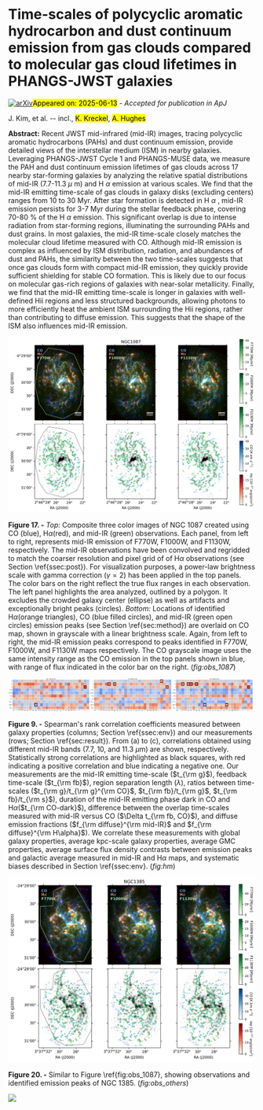 <div class="macros" style="visibility:hidden;">
$\newcommand{\ensuremath}{}$
$\newcommand{\xspace}{}$
$\newcommand{\object}[1]{\texttt{#1}}$
$\newcommand{\farcs}{{.}''}$
$\newcommand{\farcm}{{.}'}$
$\newcommand{\arcsec}{''}$
$\newcommand{\arcmin}{'}$
$\newcommand{\ion}[2]{#1#2}$
$\newcommand{\textsc}[1]{\textrm{#1}}$
$\newcommand{\hl}[1]{\textrm{#1}}$
$\newcommand{\footnote}[1]{}$
$\newcommand{\vdag}{(v)^\dagger}$
$\newcommand$
$\newcommand$
$\newcommand{\Ox}{Sub-department of Astrophysics, Department of Physics, University of Oxford, Keble Road, Oxford OX1 3RH, UK}$
$\newcommand{\UGent}{Sterrenkundig Observatorium, Universiteit Gent, Krijgslaan 281 S9, B-9000 Gent, Belgium}$
$\newcommand{\STScI}{Space Telescope Science Institute, 3700 San Martin Drive, Baltimore, MD 21218, USA}$
$\newcommand{\MPIA}{Max-Planck-Institut für Astronomie, Königstuhl 17, D-69117, Heidelberg, Germany}$
$\newcommand{\AURA}{AURA for the European Space Agency (ESA), Space Telescope Science Institute, 3700 San Martin Drive, Baltimore, MD 21218, USA}$
$\newcommand{\UCSD}{Department of Astronomy \& Astrophysics, University of California, San Diego, 9500 Gilman Dr., La Jolla, CA 92093, USA}$
$\newcommand{\JHU}{Department of Physics and Astronomy, The Johns Hopkins University, Baltimore, MD 21218, USA}$
$\newcommand{\OSU}{Department of Astronomy, The Ohio State University, 140 West 18th Avenue, Columbus, OH 43210, USA}$
$\newcommand{ÇAPP}{Center for Cosmology and Astroparticle Physics (CCAPP), 191 West Woodruff Avenue, Columbus, OH 43210, USA}$
$\newcommand{\ARI}{Astronomisches Rechen-Institut, Zentrum für Astronomie der Universität Heidelberg, Mönchhofstr. 12-14, D-69120 Heidelberg, Germany}$
$\newcommand{\UConn}{Department of Physics, University of Connecticut, 196A Auditorium Road, Storrs, CT 06269, USA}$
$\newcommand{\UHawaii}{Institute for Astronomy, University of Hawaii, 2680 Woodlawn Drive, Honolulu, HI 96822, USA}$
$\newcommand{\UniCA}{Université C\^{o}te d'Azur, Observatoire de la C\^{o}te d'Azur, CNRS, Laboratoire Lagrange, 06000, Nice, France}$
$\newcommand{\UAlberta}{Dept. of Physics, University of Alberta, 4-183 CCIS, Edmonton, Alberta, T6G 2E1, Canada}$
$\newcommand{\Arcetri}{INAF — Osservatorio Astrofisico di Arcetri, Largo E. Fermi 5, I-50125, Florence, Italy}$
$\newcommand{\UWyoming}{Department of Physics and Astronomy, University of Wyoming, Laramie, WY 82071, USA}$
$\newcommand{\LJMU}{Astrophysics Research Institute, Liverpool John Moores University, 146 Brownlow Hill, Liverpool L3 5RF, UK}$
$\newcommand{\ITA}{Universität Heidelberg, Zentrum für Astronomie, Institut für Theoretische Astrophysik, Albert-Ueberle-Str 2, D-69120 Heidelberg, Germany}$
$\newcommand{\CfA}{Center for Astrophysics \mid Harvard \& Smithsonian, 60 Garden St., 02138 Cambridge, MA, USA}$
$\newcommand{\MPE}{Max-Planck-Institut für Extraterrestrische Physik (MPE), Giessenbachstr. 1, D-85748 Garching, Germany}$
$\newcommand{\Surrey}{Department of Physics, University of Surrey, Guildford GU2 7XH, UK}$
$\newcommand{\ESO}{European Southern Observatory, Karl-Schwarzschild Stra{\ss}e 2, D-85748 Garching bei München, Germany}$
$\newcommand{\IWR}{Universität Heidelberg, Interdisziplinäres Zentrum für Wissenschaftliches Rechnen, Im Neuenheimer Feld 205, D-69120 Heidelberg, Germany}$
$\newcommand{\ulyon}{Univ Lyon, Univ Lyon1, ENS de Lyon, CNRS, Centre de Recherche Astrophysique de Lyon UMR5574, F-69230 Saint-Genis-Laval France}$
$\newcommand{\COOL}{Cosmic Origins Of Life (COOL) Research DAO, \href{https://coolresearch.io}{https://coolresearch.io}}$
$\newcommand{\OAN}{Observatorio Astron{ó}mico Nacional (IGN), C/ Alfonso XII 3, E-28014 Madrid, Spain}$
$\newcommand{\UBonn}{Argelander-Institut für Astronomie, Universität Bonn, Auf dem Hügel 71, 53121 Bonn, Germany}$
$\newcommand{\kipac}{Kavli Institute for Particle Astrophysics \& Cosmology (KIPAC), Stanford University, CA 94305, USA}$
$\newcommand{\Umanc}{Jodrell Bank Centre for Astrophysics, Department of Physics and Astronomy, University of Manchester, Oxford Road, Manchester M13 9PL, UK}$
$\newcommand{\NRAO}{National Radio Astronomy Observatory, 520 Edgemont Road, Charlottesville, VA 22903, USA}$
$\newcommand{\ANU}{Research School of Astronomy and Astrophysics, Australian National University, Canberra, ACT 2611, Australia}$
$\newcommand{\AThreeD}{ARC Centre of Excellence for All Sky Astrophysics in 3 Dimensions (ASTRO 3D), Australia}$
$\newcommand{\IAC}{Instituto de Astrofísica de Canarias, C/ Vía Láctea s/n, E-38205, La Laguna, Spain}$
$\newcommand{\ULL}{Departamento de Astrofísica, Universidad de La Laguna, Av. del Astrofísico Francisco Sánchez s/n, E-38206, La Laguna, Spain}$
$\newcommand{\Princeton}{Department of Astrophysical Sciences, Princeton University, 4 Ivy Lane, Princeton, NJ 08544, USA}$
$\newcommand{\IRAM}{IRAM, 300 rue de la Piscine, 38400 Saint Martin d'Héres, France}$
$\newcommand{\LERMA}{LERMA, Observatoire de Paris, PSL Research University, CNRS, Sorbonne Universités, 75014 Paris}$
$\newcommand{\YB}{Centro de Desarrollos Tecnológicos, Observatorio de Yebes (IGN), 19141 Yebes, Guadalajara, Spain}$
$\newcommand{\Whitman}{Whitman College, 345 Boyer Avenue, Walla Walla, WA 99362, USA}$
$\newcommand{\IRAP}{IRAP, OMP, UPS, Université de Toulouse, 9 Av. du Colonel Roche, BP 44346, F-31028 Toulouse cedex 4, France}$
$\newcommand{\ESOChile}{European Southern Observatory (ESO), Alonso de Córdova 3107, Casilla 19, Santiago 19001, Chile}$</div>



<div id="title">

# Time-scales of polycyclic aromatic hydrocarbon and dust continuum emission from gas clouds compared to molecular gas cloud lifetimes in PHANGS-JWST galaxies

</div>
<div id="comments">

[![arXiv](https://img.shields.io/badge/arXiv-2506.10063-b31b1b.svg)](https://arxiv.org/abs/2506.10063)<mark>Appeared on: 2025-06-13</mark> -  _Accepted for publication in ApJ_

</div>
<div id="authors">

J. Kim, et al. -- incl., <mark>K. Kreckel</mark>, <mark>A. Hughes</mark>

</div>
<div id="abstract">

**Abstract:** Recent JWST mid-infrared (mid-IR) images, tracing polycyclic aromatic hydrocarbons (PAHs) and dust continuum emission, provide detailed views of the interstellar medium (ISM) in nearby galaxies. Leveraging PHANGS-JWST Cycle 1 and PHANGS-MUSE data, we measure the PAH and dust continuum emission lifetimes of gas clouds across 17 nearby star-forming galaxies by analyzing the relative spatial distributions of mid-IR (7.7-11.3 $\mu$ m) and H $\alpha$ emission at various scales. We find that the mid-IR emitting time-scale of gas clouds in galaxy disks (excluding centers) ranges from 10 to 30 Myr. After star formation is detected in H $\alpha$ , mid-IR emission persists for 3-7 Myr during the stellar feedback phase, covering 70-80 \% of the H $\alpha$ emission. This significant overlap is due to intense radiation from star-forming regions, illuminating the surrounding PAHs and dust grains. In most galaxies, the mid-IR time-scale closely matches the molecular cloud lifetime measured with CO. Although mid-IR emission is complex as influenced by ISM distribution, radiation, and abundances of dust and PAHs, the similarity between the two time-scales suggests that once gas clouds form with compact mid-IR emission, they quickly provide sufficient shielding for stable CO formation. This is likely due to our focus on molecular gas-rich regions of galaxies with near-solar metallicity. Finally, we find that the mid-IR emitting time-scale is longer in galaxies with well-defined Hii regions and less structured backgrounds, allowing photons to more efficiently heat the ambient ISM surrounding the Hii regions, rather than contributing to diffuse emission. This suggests that the shape of the ISM also influences mid-IR emission.

</div>

<div id="div_fig1">

<img src="tmp_2506.10063/./obs_ngc1087.png" alt="Fig17" width="100%"/>

**Figure 17. -** _Top:_ Composite three color images of NGC 1087 created using CO (blue), H$\alpha$(red), and mid-IR (green) observations. Each panel, from left to right, represents mid-IR emission of F770W, F1000W, and F1130W, respectively. The mid-IR observations have been convolved and regridded to match the coarser resolution and pixel grid of of H$\alpha$ observations (see Section \ref{ssec:post}). For visualization purposes, a power-law brightness scale with gamma correction ($\gamma=2$) has been applied in the top panels. The color bars on the right reflect the true flux ranges in each observation. The left panel highlights the area analyzed, outlined by a polygon. It excludes the crowded galaxy center (ellipse) as well as artifacts and exceptionally bright peaks (circles). _Bottom:_ Locations of identified H$\alpha$(orange triangles), CO (blue filled circles), and mid-IR (green open circles) emission peaks (see Section \ref{sec:method}) are overlaid on CO map, shown in grayscale with a linear brightness scale. Again, from left to right, the mid-IR emission peaks correspond to peaks identified in F770W, F1000W, and F1130W maps respectively. The CO grayscale image uses the same intensity range as the CO emission in the top panels shown in blue, with range of flux indicated in the color bar on the right. (*fig:obs_1087*)

</div>
<div id="div_fig2">

<img src="tmp_2506.10063/./heatmap_clean7.7.png" alt="Fig9.1" width="33%"/><img src="tmp_2506.10063/./heatmap_clean10.png" alt="Fig9.2" width="33%"/><img src="tmp_2506.10063/./heatmap_clean11.3.png" alt="Fig9.3" width="33%"/>

**Figure 9. -** Spearman's rank correlation coefficients measured between galaxy properties (columns; Section \ref{ssec:env}) and our measurements (rows; Section \ref{sec:result}). From (a) to (c), correlations obtained using different mid-IR bands (7.7, 10, and 11.3 $\mu$m) are shown, respectively. Statistically strong correlations are highlighted as black squares, with red indicating a positive correlation and blue indicating a negative one. Our measurements are the mid-IR emitting time-scale ($t_{\rm g}$), feedback time-scale ($t_{\rm fb}$), region separation length ($\lambda$), ratios between time-scales ($t_{\rm g}/t_{\rm g}^{\rm CO}$, $t_{\rm fb}/t_{\rm g}$, $t_{\rm fb}/t_{\rm s}$), duration of the mid-IR emitting phase dark in CO and H$\alpha$($t_{\rm CO-dark}$), difference between the overlap time-scales measured with mid-IR versus CO ($\Delta t_{\rm fb, CO}$), and diffuse emission fractions ($f_{\rm diffuse}^{\rm mid-IR}$ and $f_{\rm diffuse}^{\rm H\alpha}$). We correlate these measurements with global galaxy properties, average kpc-scale galaxy properties, average GMC properties, average surface flux density contrasts between emission peaks and galactic average measured in mid-IR and H$\alpha$ maps, and systematic biases described in Section \ref{ssec:env}.
 (*fig:hm*)

</div>
<div id="div_fig3">

<img src="tmp_2506.10063/./obs_ngc1385.png" alt="Fig20" width="100%"/>

**Figure 20. -** Similar to Figure \ref{fig:obs_1087}, showing observations and identified emission peaks of NGC 1385. (*fig:obs_others*)

</div><div id="qrcode"><img src=https://api.qrserver.com/v1/create-qr-code/?size=100x100&data="https://arxiv.org/abs/2506.10063"></div>
